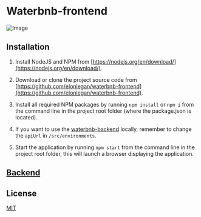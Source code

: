 # Waterbnb-frontend

![Image](https://i.postimg.cc/RhggLyRk/mockup-model-portfolio-3.png)

## Installation

1. Install NodeJS and NPM from [https://nodejs.org/en/download/](https://nodejs.org/en/download/).

2. Download or clone the project source code from [https://github.com/elonlegan/waterbnb-frontend](https://github.com/elonlegan/waterbnb-frontend).

3. Install all required NPM packages by running `npm install` or `npm i` from the command line in the project root folder (where the package.json is located).

4. If you want to use the [waterbnb-backend](https://github.com/elonlegan/waterbnb-backend) locally, remember to change the `apiUrl` in `/src/environments`.

5. Start the application by running `npm start` from the command line in the project root folder, this will launch a browser displaying the application.

## [Backend](https://github.com/elonlegan/waterbnb-backend)

## License

[MIT](https://choosealicense.com/licenses/mit/)
